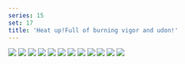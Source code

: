 ```yaml
---
series: 15
set: 17
title: 'Heat up!Full of burning vigor and udon!'
---
```


![](../../../../assets/ribald-youth/part-17/pg192.jpg)
![](../../../../assets/ribald-youth/part-17/pg193.jpg)
![](../../../../assets/ribald-youth/part-17/pg194.jpg)
![](../../../../assets/ribald-youth/part-17/pg195.jpg)
![](../../../../assets/ribald-youth/part-17/pg196.jpg)
![](../../../../assets/ribald-youth/part-17/pg197.jpg)
![](../../../../assets/ribald-youth/part-17/pg198.jpg)
![](../../../../assets/ribald-youth/part-17/pg199.jpg)
![](../../../../assets/ribald-youth/part-17/pg200.jpg)
![](../../../../assets/ribald-youth/part-17/pg201.jpg)
![](../../../../assets/ribald-youth/part-17/pg202.jpg)
![](../../../../assets/ribald-youth/part-17/pg203.jpg)